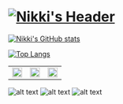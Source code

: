 # [![Nikki's Header](https://raw.githubusercontent.com/niikkiin/niikkiin/main/assets/header-banner.png)](https://www.nikkiabarca.me)

[![Nikki's GitHub stats](https://github-readme-stats.vercel.app/api?username=niikkiin&count_private=true&show_icons=true&title_color=E8BACE&bg_color=040F16&text_color=FBFBFF&icon_color=E8BACE&include_all_commits=true&custom_title=Nikki%27s%20Github%20Stats)](https://github.com/niikkiin/)

[![Top Langs](https://github-readme-stats.vercel.app/api/top-langs/?username=niikkiin&layout=compact)](https://github.com/niikkiin/)

<table>
  <tr>
    <td valign="top"><img style="width: 20px; height: 20px;" src="https://github.com/niikkiin/niikkiin/blob/main/assets/facebook-icon.png?raw=true"/></td>
    <td valign="top"><img style="width: 20px; height: 20px;" src="https://github.com/niikkiin/niikkiin/blob/main/assets/linkedin-icon.png?raw=true"/></td>
    <td valign="top"><img style="width: 20px; height: 20px;" src="https://github.com/niikkiin/niikkiin/blob/main/assets/github-icon.png?raw=true"/></td>
  </tr>
</table>

![alt text](https://github.com/niikkiin/niikkiin/blob/main/assets/facebook-icon.png?raw=true)
![alt text](https://github.com/niikkiin/niikkiin/blob/main/assets/linkedin-icon.png?raw=true)
![alt text](https://github.com/niikkiin/niikkiin/blob/main/assets/github-icon.png?raw=true)